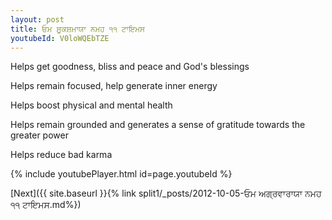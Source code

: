 ```yaml
---
layout: post
title: ਓਮ ਸੂਕਸ਼ਮਾਯਾ ਨਮਹ ੧੧ ਟਾਇਮਸ
youtubeId: V0loWQEbTZE
---
```

 
 
Helps get goodness, bliss and peace and God's blessings
 
Helps remain focused, help generate inner energy 
 
Helps boost physical and mental health 
 
Helps remain grounded and generates a sense of gratitude towards the greater power 
 
Helps reduce bad karma
 
 
 
 


{% include youtubePlayer.html id=page.youtubeId %}
 
[Next]({{ site.baseurl }}{% link  split1/_posts/2012-10-05-ਓਮ ਅਗ੍ਰਵਾਰਾਯਾ ਨਮਹ ੧੧ ਟਾਇਮਸ.md%})
 
